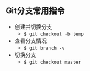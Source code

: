 ## Git分支常用指令

+ 创建并切换分支
  + `$ git checkout -b temp `
+ 查看分支情况
  + `$ git branch -v`
+ 切换分支
  + `$ git checkout master`

